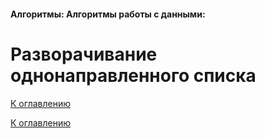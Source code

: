 #### Алгоритмы: Алгоритмы работы с данными:
# Разворачивание однонаправленного списка

<!--

-->

[К оглавлению](../README.md)



[К оглавлению](../README.md)
